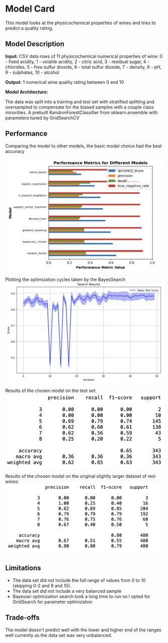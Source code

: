 # Model Card

This model looks at the physicochemical properties of wines and tries to predict a quality rating.

## Model Description

**Input:** 
CSV data rows of 11 physicochemical numerical properties of wine: 0 - fixed acidity, 1 - volatile acidity, 2 - citric acid, 3 - residual sugar, 4 - chlorides, 5 - free sulfur dioxide, 6 - total sulfur dioxide, 7 - density, 8 - pH, 9 - sulphates, 10 - alcohol

**Output:** 
1 numerical wine quality rating between 0 and 10

**Model Architecture:** 

The data was split into a training and test set with stratified splitting and oversampled to compensate for the biased samples with a couple class minorities.
A prebuilt RandomForestClassifier from sklearn.ensemble with parameters tuned by GridSearchCV 

## Performance

Comparing the model to other models, the basic model choice had the best accuracy

!["Model Performance Compared"](./images/random-forest-compare.jpg)

Plotting the optimization cycles taken by the BayesSearch 
!["Model Performance Compared"](./images/bayes-search-performance.jpg)

Results of the chosen model on the test set:
!["Model Performance Another Data Set"](./images/plain-stats.jpg)

Results of the chosen model on the original slightly larger dataset of red-wines:
!["Model Performance Another Data Set"](./images/results-original-data.jpg)

## Limitations

* The data set did not include the full range of values from 0 to 10 (skipping 0-2 and 9 and 10). 
* The data set did not include a very balanced sample 
* Bayesian optimization search took a long time to run so I opted for GridSearch for parameter optimization

## Trade-offs

The model doesn't predict well with the lower and higher end of the ranges well currently as the data set was very unbalanced. 
